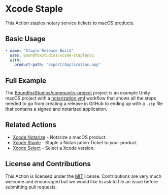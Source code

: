 # Xcode Staple

This Action staples notary service tickets to macOS products.

## Basic Usage

```yaml
- name: "Staple Release Build"
  uses: BoundfoxStudios/xcode-staple@v1
  with:
    product-path: "Export/Application.app"
```

## Full Example

The [BoundfoxStudios/community-project](https://github.com/BoundfoxStudios/community-project) project is an example Unity macOS project with a [notarization.yml](https://github.com/BoundfoxStudios/community-project/blob/develop/.github/workflows/notarization.yml) workflow that shows all the steps needed to go from creating a release in GitHub to ending up with a `.zip` file that contains a signed and notarized application.

## Related Actions

 * [Xcode Notarize](https://github.com/marketplace/actions/apple-xcode-notarize) - Notarize a macOS product.
 * [Xcode Staple](https://github.com/marketplace/actions/apple-xcode-staple) - Staple a Notarization Ticket to your product.
 * [Xcode Select](https://github.com/marketplace/actions/apple-xcode-select) - Select a Xcode version.

## License and Contributions

This Action is licensed under the [MIT](LICENSE) license. Contributions are very much welcome and encouraged but we would like to ask to file an issue before submitting pull requests. 
